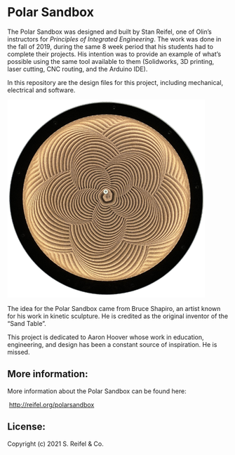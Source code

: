 # Polar Sandbox

The Polar Sandbox was designed and built by Stan Reifel, one of Olin’s instructors for *Principles of Integrated Engineering*. The work was done in the fall of 2019, during the same 8 week period that his students had to complete their projects. His intention was to provide an example of what’s possible using the same tool available to them (Solidworks, 3D printing, laser cutting, CNC routing, and the Arduino IDE). 

In this repository are the design files for this project, including mechanical, electrical and software.

![alt_text](PolarSandbox.png "Polar Sandbox")

The idea for the Polar Sandbox came from Bruce Shapiro, an artist known for his work in kinetic sculpture. He is credited as the original inventor of the “Sand Table”.  

This project is dedicated to Aaron Hoover whose work in education, engineering, and design has been a constant source of inspiration. He is missed.



## More information:

More information about the Polar Sandbox can be found here:

​    http://reifel.org/polarsandbox



## License:

Copyright (c) 2021 S. Reifel & Co.
